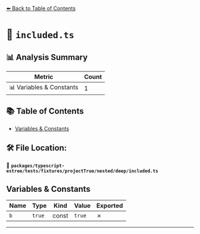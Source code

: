 [⬅️ Back to Table of Contents](../../../../../../../index.md)

# 📄 `included.ts`

## 📊 Analysis Summary

| Metric | Count |
|--------|-------|
| 📊 Variables & Constants | 1 |

## 📚 Table of Contents

- [Variables & Constants](#variables-constants)

## 🛠️ File Location:
📂 **`packages/typescript-estree/tests/fixtures/projectTrue/nested/deep/included.ts`**

## Variables & Constants

| Name | Type | Kind | Value | Exported |
|------|------|------|-------|----------|
| `b` | `true` | const | `true` | ✗ |


---